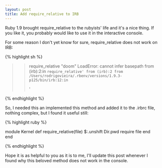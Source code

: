 ```yaml
---
layout: post
title: Add require_relative to IRB
---
```


<span class="drops">R</span>uby 1.9 brought <span class="small_code">require_relative</span> to the rubyists' life and it's a nice thing. If you like it, you probably would like to use it in the interactive console.

For some reason I don't yet know for sure, <span class="small_code">require_relative</span> does not work on IRB:

{% highlight sh %}

>> require_relative "doom" 
LoadError: cannot infer basepath
	from (irb):2:in `require_relative'
	from (irb):2
	from /Users/rodrigovieira/.rbenv/versions/1.9.3-p125/bin/irb:12:in `<main>'
>>

{% endhighlight %}

So, I needed this an implemented this method and added it to the <span class="small_code">.irbrc</span> file, nothing complex, but I found it useful still:

{% highlight ruby %}

module Kernel
  def require_relative(file)
    $:.unshift Dir.pwd
    require file
  end  
end

{% endhighlight %}

Hope it is as helpful to you as it is to me, I'll update this post whenever I found why this beloved method does not work in the console.
